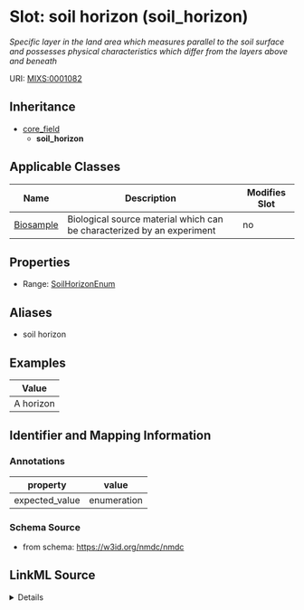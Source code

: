# Slot: soil horizon (soil_horizon)


_Specific layer in the land area which measures parallel to the soil surface and possesses physical characteristics which differ from the layers above and beneath_



URI: [MIXS:0001082](https://w3id.org/mixs/0001082)




## Inheritance

* [core_field](core_field.md)
    * **soil_horizon**





## Applicable Classes

| Name | Description | Modifies Slot |
| --- | --- | --- |
[Biosample](Biosample.md) | Biological source material which can be characterized by an experiment |  no  |







## Properties

* Range: [SoilHorizonEnum](SoilHorizonEnum.md)



## Aliases


* soil horizon




## Examples

| Value |
| --- |
| A horizon |

## Identifier and Mapping Information





### Annotations

| property | value |
| --- | --- |
| expected_value | enumeration || occurrence | 1 |



### Schema Source


* from schema: https://w3id.org/nmdc/nmdc




## LinkML Source

<details>
```yaml
name: soil_horizon
annotations:
  expected_value:
    tag: expected_value
    value: enumeration
  occurrence:
    tag: occurrence
    value: '1'
description: Specific layer in the land area which measures parallel to the soil surface
  and possesses physical characteristics which differ from the layers above and beneath
title: soil horizon
examples:
- value: A horizon
from_schema: https://w3id.org/nmdc/nmdc
aliases:
- soil horizon
rank: 1000
is_a: core field
slot_uri: MIXS:0001082
multivalued: false
alias: soil_horizon
domain_of:
- Biosample
range: soil_horizon_enum

```
</details>